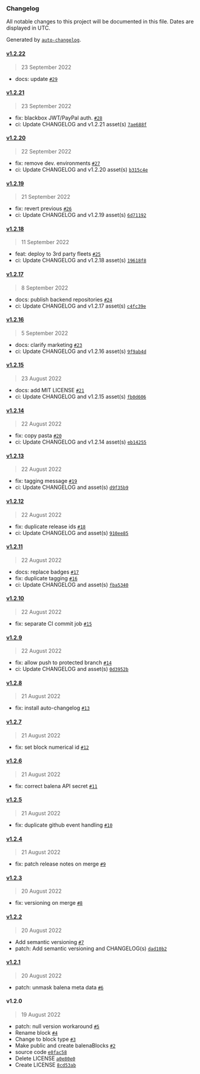 ### Changelog

All notable changes to this project will be documented in this file. Dates are displayed in UTC.

Generated by [`auto-changelog`](https://github.com/CookPete/auto-changelog).

#### [v1.2.22](https://github.com/belodetek/black.box/compare/v1.2.21...v1.2.22)

> 23 September 2022

- docs: update [`#29`](https://github.com/belodetek/black.box/pull/29)

#### [v1.2.21](https://github.com/belodetek/black.box/compare/v1.2.20...v1.2.21)

> 23 September 2022

- fix: blackbox JWT/PayPal auth. [`#28`](https://github.com/belodetek/black.box/pull/28)
- ci: Update CHANGELOG and v1.2.21 asset(s) [`7ae688f`](https://github.com/belodetek/black.box/commit/7ae688f5ad674760ae62ae7359d5083a2ddd113f)

#### [v1.2.20](https://github.com/belodetek/black.box/compare/v1.2.19...v1.2.20)

> 22 September 2022

- fix: remove dev. environments [`#27`](https://github.com/belodetek/black.box/pull/27)
- ci: Update CHANGELOG and v1.2.20 asset(s) [`b315c4e`](https://github.com/belodetek/black.box/commit/b315c4e2900b6b08f033f355326ea1681b2134c3)

#### [v1.2.19](https://github.com/belodetek/black.box/compare/v1.2.18...v1.2.19)

> 21 September 2022

- fix: revert previous [`#26`](https://github.com/belodetek/black.box/pull/26)
- ci: Update CHANGELOG and v1.2.19 asset(s) [`6d71192`](https://github.com/belodetek/black.box/commit/6d711925e084b66f823b6c7e405eb6f0f7ad4644)

#### [v1.2.18](https://github.com/belodetek/black.box/compare/v1.2.17...v1.2.18)

> 11 September 2022

- feat: deploy to 3rd party fleets [`#25`](https://github.com/belodetek/black.box/pull/25)
- ci: Update CHANGELOG and v1.2.18 asset(s) [`19618f8`](https://github.com/belodetek/black.box/commit/19618f84f636d1a5ad5d37d9fab6704d1bee9c87)

#### [v1.2.17](https://github.com/belodetek/black.box/compare/v1.2.16...v1.2.17)

> 8 September 2022

- docs: publish backend repositories [`#24`](https://github.com/belodetek/black.box/pull/24)
- ci: Update CHANGELOG and v1.2.17 asset(s) [`c4fc39e`](https://github.com/belodetek/black.box/commit/c4fc39eeed4391061d892c7fbf8e923f605fb661)

#### [v1.2.16](https://github.com/belodetek/black.box/compare/v1.2.15...v1.2.16)

> 5 September 2022

- docs: clarify marketing [`#23`](https://github.com/belodetek/black.box/pull/23)
- ci: Update CHANGELOG and v1.2.16 asset(s) [`9f9ab4d`](https://github.com/belodetek/black.box/commit/9f9ab4d02192d2ca2a05fe5068ed53b42e4956a2)

#### [v1.2.15](https://github.com/belodetek/black.box/compare/v1.2.14...v1.2.15)

> 23 August 2022

- docs: add MIT LICENSE [`#21`](https://github.com/belodetek/black.box/pull/21)
- ci: Update CHANGELOG and v1.2.15 asset(s) [`fb0d606`](https://github.com/belodetek/black.box/commit/fb0d606091eb2efc2e23614e0b466a82bc08033e)

#### [v1.2.14](https://github.com/belodetek/black.box/compare/v1.2.13...v1.2.14)

> 22 August 2022

- fix: copy pasta [`#20`](https://github.com/belodetek/black.box/pull/20)
- ci: Update CHANGELOG and v1.2.14 asset(s) [`eb14255`](https://github.com/belodetek/black.box/commit/eb14255f748ca482f52e9a37960090324e04195e)

#### [v1.2.13](https://github.com/belodetek/black.box/compare/v1.2.12...v1.2.13)

> 22 August 2022

- fix: tagging message [`#19`](https://github.com/belodetek/black.box/pull/19)
- ci: Update CHANGELOG and  asset(s) [`d9f35b9`](https://github.com/belodetek/black.box/commit/d9f35b9dbf7f5589501401883283f4e99d81ae82)

#### [v1.2.12](https://github.com/belodetek/black.box/compare/v1.2.11...v1.2.12)

> 22 August 2022

- fix: duplicate release ids [`#18`](https://github.com/belodetek/black.box/pull/18)
- ci: Update CHANGELOG and  asset(s) [`910ee85`](https://github.com/belodetek/black.box/commit/910ee854a99e72c6bba8c1d7b230442b63a74dcc)

#### [v1.2.11](https://github.com/belodetek/black.box/compare/v1.2.10...v1.2.11)

> 22 August 2022

- docs: replace badges [`#17`](https://github.com/belodetek/black.box/pull/17)
- fix: duplicate tagging [`#16`](https://github.com/belodetek/black.box/pull/16)
- ci: Update CHANGELOG and  asset(s) [`fba5340`](https://github.com/belodetek/black.box/commit/fba53400da8414cc7e0ed4c2bd77fa090b125544)

#### [v1.2.10](https://github.com/belodetek/black.box/compare/v1.2.9...v1.2.10)

> 22 August 2022

- fix: separate CI commit job [`#15`](https://github.com/belodetek/black.box/pull/15)

#### [v1.2.9](https://github.com/belodetek/black.box/compare/v1.2.8...v1.2.9)

> 22 August 2022

- fix: allow push to protected branch [`#14`](https://github.com/belodetek/black.box/pull/14)
- ci: Update CHANGELOG and  asset(s) [`0d3952b`](https://github.com/belodetek/black.box/commit/0d3952b90097dffd2a432058744b3da6df127042)

#### [v1.2.8](https://github.com/belodetek/black.box/compare/v1.2.7...v1.2.8)

> 21 August 2022

- fix: install auto-changelog [`#13`](https://github.com/belodetek/black.box/pull/13)

#### [v1.2.7](https://github.com/belodetek/black.box/compare/v1.2.6...v1.2.7)

> 21 August 2022

- fix: set block numerical id [`#12`](https://github.com/belodetek/black.box/pull/12)

#### [v1.2.6](https://github.com/belodetek/black.box/compare/v1.2.5...v1.2.6)

> 21 August 2022

- fix: correct balena API secret [`#11`](https://github.com/belodetek/black.box/pull/11)

#### [v1.2.5](https://github.com/belodetek/black.box/compare/v1.2.4...v1.2.5)

> 21 August 2022

- fix: duplicate github event handling [`#10`](https://github.com/belodetek/black.box/pull/10)

#### [v1.2.4](https://github.com/belodetek/black.box/compare/v1.2.3...v1.2.4)

> 21 August 2022

- fix: patch release notes on merge [`#9`](https://github.com/belodetek/black.box/pull/9)

#### [v1.2.3](https://github.com/belodetek/black.box/compare/v1.2.2...v1.2.3)

> 20 August 2022

- fix: versioning on merge [`#8`](https://github.com/belodetek/black.box/pull/8)

#### [v1.2.2](https://github.com/belodetek/black.box/compare/v1.2.1...v1.2.2)

> 20 August 2022

- Add semantic versioning [`#7`](https://github.com/belodetek/black.box/pull/7)
- patch: Add semantic versioning and CHANGELOG(s) [`dad10b2`](https://github.com/belodetek/black.box/commit/dad10b215898bc23291391291d16fcef7ea9e96c)

#### [v1.2.1](https://github.com/belodetek/black.box/compare/v1.2.0...v1.2.1)

> 20 August 2022

- patch: unmask balena meta data [`#6`](https://github.com/belodetek/black.box/pull/6)

#### v1.2.0

> 19 August 2022

- patch: null version workaround [`#5`](https://github.com/belodetek/black.box/pull/5)
- Rename block [`#4`](https://github.com/belodetek/black.box/pull/4)
- Change to block type [`#3`](https://github.com/belodetek/black.box/pull/3)
- Make public and create balenaBlocks [`#2`](https://github.com/belodetek/black.box/pull/2)
- source code [`e0fac58`](https://github.com/belodetek/black.box/commit/e0fac58f39ebd697ee19f6e99f2d9a582ee07370)
- Delete LICENSE [`a0e80e0`](https://github.com/belodetek/black.box/commit/a0e80e01ed6a884976ba398e718ce413d35ad91a)
- Create LICENSE [`8cd53ab`](https://github.com/belodetek/black.box/commit/8cd53abc63bf14f24f82f80a18e0e6daa134b77c)
